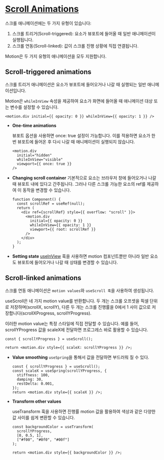 # [Scroll Animations](https://motion.dev/docs/react-scroll-animations#transform-other-values)

스크롤 애니메이션에는 두 가지 유형이 있습니다:

1. 스크롤 트리거(Scroll-triggered): 요소가 뷰포트에 들어올 때 일반 애니메이션이 실행됩니다.
2. 스크롤 연동(Scroll-linked): 값이 스크롤 진행 상황에 직접 연결됩니다.

Motion은 두 가지 유형의 애니메이션을 모두 지원합니다.

## Scroll-triggered animations

스크롤 트리거 애니메이션은 요소가 뷰포트에 들어오거나 나갈 때 실행되는 일반 애니메이션입니다.

Motion은 `whileInView` 속성을 제공하여 요소가 화면에 들어올 때 애니메이션 대상 또는 변수를 설정할 수 있습니다.

```tsx
<motion.div initial={{ opacity: 0 }} whileInView={{ opacity: 1 }} />
```

- **One-time animations**

  뷰포트 옵션을 사용하면 once: true 설정이 가능합니다. 이를 적용하면 요소가 한 번 뷰포트에 들어온 후 다시 나갈 때 애니메이션이 실행되지 않습니다.

  ```tsx
  <motion.div
    initial="hidden"
    whileInView="visible"
    viewport={{ once: true }}
  />
  ```

- **Changing scroll container**
  기본적으로 요소는 브라우저 창에 들어오거나 나갈 때 뷰포트 내에 있다고 간주됩니다. 그러나 다른 스크롤 가능한 요소의 ref를 제공하여 이 동작을 변경할 수 있습니다.

  ```tsx
  function Component() {
    const scrollRef = useRef(null);
    return (
      <div ref={scrollRef} style={{ overflow: "scroll" }}>
        <motion.div
          initial={{ opacity: 0 }}
          whileInView={{ opacity: 1 }}
          viewport={{ root: scrollRef }}
        />
      </div>
    );
  }
  ```

- **Setting state**
  [useInView](https://motion.dev/docs/react-use-in-view) 훅을 사용하면 motion 컴포넌트뿐만 아니라 일반 요소도 뷰포트에 들어오거나 나갈 때 상태를 변경할 수 있습니다.

## Scroll-linked animations

스크롤 연동 애니메이션은 `motion values`와 `useScroll 훅`을 사용하여 생성됩니다.

useScroll은 네 가지 motion value를 반환합니다.
두 개는 스크롤 오프셋을 픽셀 단위로 저장하며(scrollX, scrollY),
다른 두 개는 스크롤 진행률을 0에서 1 사이 값으로 저장합니다(scrollXProgress, scrollYProgress).

이러한 motion value는 특정 스타일에 직접 전달할 수 있습니다.
예를 들어, scrollYProgress 값을 scaleX에 전달하면 프로그레스 바로 활용할 수 있습니다.

```tsx
const { scrollYProgress } = useScroll();

return <motion.div style={{ scaleX: scrollYProgress }} />;
```

- **Value smoothing**
  `useSpring`을 통해서 값을 전달하면 부드러워 질 수 있다.

  ```tsx
  const { scrollYProgress } = useScroll();
  const scaleX = useSpring(scrollYProgress, {
    stiffness: 100,
    damping: 30,
    restDelta: 0.001,
  });
  return <motion.div style={{ scaleX }} />;
  ```

- **Transform other values**

  useTransform 훅을 사용하면 진행률 motion 값을 활용하여 색상과 같은 다양한 값 사이를 쉽게 변환할 수 있습니다.

  ```tsx
  const backgroundColor = useTransform(
    scrollYProgress,
    [0, 0.5, 1],
    ["#f00", "#0f0", "#00f"]
  );

  return <motion.div style={{ backgroundColor }} />;
  ```
